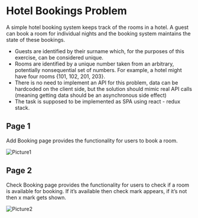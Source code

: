 # Hotel Bookings Problem
A simple hotel booking system keeps track of the rooms in a hotel. A guest can book a room for individual nights and the booking system maintains the state of these bookings.

-	Guests are identified by their surname which, for the purposes of this exercise, can be considered unique.
-	Rooms are identified by a unique number taken from an arbitrary, potentially nonsequential set of numbers. For example, a hotel might have four rooms {101, 102, 201, 203}.
-	There is no need to implement an API for this problem, data can be hardcoded on the client side, but the solution should mimic real API calls (meaning getting data should be an asynchronous side effect)
-	The task is supposed to be implemented as SPA using react - redux stack.

## Page 1
Add Booking page provides the functionality for users to book a room.

![Picture1](https://user-images.githubusercontent.com/108515337/180443185-68716ef0-6c50-4945-af09-2f02fda69cd8.png)

## Page 2
Check Booking page provides the functionality for users to check if a room is available for booking. If it’s available then check mark appears, if it’s not then х mark gets shown.

![Picture2](https://user-images.githubusercontent.com/108515337/180443304-46e84bbe-6a00-48c1-975c-9696586989ae.png)

